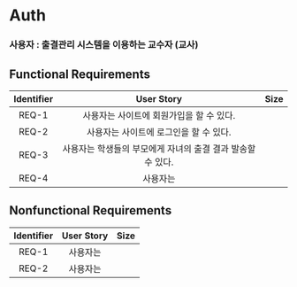 # Auth

### 사용자 : 출결관리 시스템을 이용하는 교수자 (교사)

## Functional Requirements
|Identifier|User Story|Size|
|:--:|:--:|:--:|
|REQ-1|사용자는 사이트에 회원가입을 할 수 있다.||
|REQ-2|사용자는 사이트에 로그인을 할 수 있다.||
|REQ-3|사용자는 학생들의 부모에게 자녀의 출결 결과 발송할 수 있다.||
|REQ-4|사용자는 ||

## Nonfunctional Requirements
|Identifier|User Story|Size|
|:--:|:--:|:--:|
|REQ-1|사용자는  ||
|REQ-2|사용자는  ||

